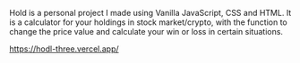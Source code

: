 Hold is a personal project I made using Vanilla JavaScript, CSS and HTML. It is a calculator for your holdings in stock market/crypto, with the function to change the price value and calculate your win or loss in certain situations. 

https://hodl-three.vercel.app/
